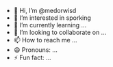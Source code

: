 - 👋 Hi, I’m @medorwisd
- 👀 I’m interested in sporking
- 🌱 I’m currently learning ...
- 💞️ I’m looking to collaborate on ...
- 📫 How to reach me ...
- 😄 Pronouns: ...
- ⚡ Fun fact: ...

<!---
medorwisd/medorwisd is a ✨ special ✨ repository because its `README.md` (this file) appears on your GitHub profile.
You can click the Preview link to take a look at your changes.
--->
